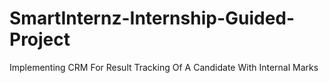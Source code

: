 # SmartInternz-Internship-Guided-Project
Implementing CRM For Result Tracking Of A Candidate With Internal Marks
